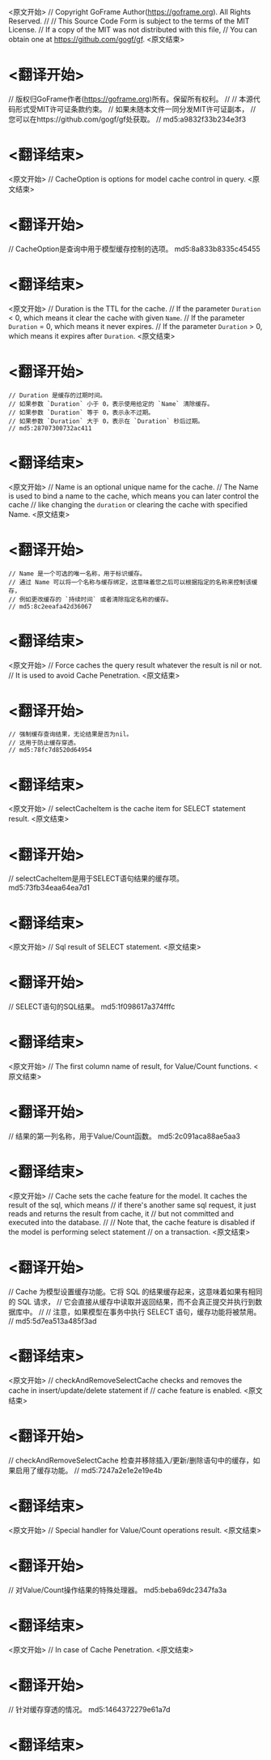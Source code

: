 
<原文开始>
// Copyright GoFrame Author(https://goframe.org). All Rights Reserved.
//
// This Source Code Form is subject to the terms of the MIT License.
// If a copy of the MIT was not distributed with this file,
// You can obtain one at https://github.com/gogf/gf.
<原文结束>

# <翻译开始>
// 版权归GoFrame作者(https://goframe.org)所有。保留所有权利。
//
// 本源代码形式受MIT许可证条款约束。
// 如果未随本文件一同分发MIT许可证副本，
// 您可以在https://github.com/gogf/gf处获取。
// md5:a9832f33b234e3f3
# <翻译结束>


<原文开始>
// CacheOption is options for model cache control in query.
<原文结束>

# <翻译开始>
// CacheOption是查询中用于模型缓存控制的选项。 md5:8a833b8335c45455
# <翻译结束>


<原文开始>
	// Duration is the TTL for the cache.
	// If the parameter `Duration` < 0, which means it clear the cache with given `Name`.
	// If the parameter `Duration` = 0, which means it never expires.
	// If the parameter `Duration` > 0, which means it expires after `Duration`.
<原文结束>

# <翻译开始>
	// Duration 是缓存的过期时间。
	// 如果参数 `Duration` 小于 0，表示使用给定的 `Name` 清除缓存。
	// 如果参数 `Duration` 等于 0，表示永不过期。
	// 如果参数 `Duration` 大于 0，表示在 `Duration` 秒后过期。
	// md5:28707300732ac411
# <翻译结束>


<原文开始>
	// Name is an optional unique name for the cache.
	// The Name is used to bind a name to the cache, which means you can later control the cache
	// like changing the `duration` or clearing the cache with specified Name.
<原文结束>

# <翻译开始>
	// Name 是一个可选的唯一名称，用于标识缓存。
	// 通过 Name 可以将一个名称与缓存绑定，这意味着您之后可以根据指定的名称来控制该缓存，
	// 例如更改缓存的 `持续时间` 或者清除指定名称的缓存。
	// md5:8c2eeafa42d36067
# <翻译结束>


<原文开始>
	// Force caches the query result whatever the result is nil or not.
	// It is used to avoid Cache Penetration.
<原文结束>

# <翻译开始>
	// 强制缓存查询结果，无论结果是否为nil。
	// 这用于防止缓存穿透。
	// md5:78fc7d8520d64954
# <翻译结束>


<原文开始>
// selectCacheItem is the cache item for SELECT statement result.
<原文结束>

# <翻译开始>
// selectCacheItem是用于SELECT语句结果的缓存项。 md5:73fb34eaa64ea7d1
# <翻译结束>


<原文开始>
// Sql result of SELECT statement.
<原文结束>

# <翻译开始>
// SELECT语句的SQL结果。 md5:1f098617a374fffc
# <翻译结束>


<原文开始>
// The first column name of result, for Value/Count functions.
<原文结束>

# <翻译开始>
// 结果的第一列名称，用于Value/Count函数。 md5:2c091aca88ae5aa3
# <翻译结束>


<原文开始>
// Cache sets the cache feature for the model. It caches the result of the sql, which means
// if there's another same sql request, it just reads and returns the result from cache, it
// but not committed and executed into the database.
//
// Note that, the cache feature is disabled if the model is performing select statement
// on a transaction.
<原文结束>

# <翻译开始>
// Cache 为模型设置缓存功能。它将 SQL 的结果缓存起来，这意味着如果有相同的 SQL 请求，
// 它会直接从缓存中读取并返回结果，而不会真正提交并执行到数据库中。
//
// 注意，如果模型在事务中执行 SELECT 语句，缓存功能将被禁用。
// md5:5d7ea513a485f3ad
# <翻译结束>


<原文开始>
// checkAndRemoveSelectCache checks and removes the cache in insert/update/delete statement if
// cache feature is enabled.
<原文结束>

# <翻译开始>
// checkAndRemoveSelectCache 检查并移除插入/更新/删除语句中的缓存，如果启用了缓存功能。
// md5:7247a2e1e2e19e4b
# <翻译结束>


<原文开始>
// Special handler for Value/Count operations result.
<原文结束>

# <翻译开始>
// 对Value/Count操作结果的特殊处理器。 md5:beba69dc2347fa3a
# <翻译结束>


<原文开始>
// In case of Cache Penetration.
<原文结束>

# <翻译开始>
// 针对缓存穿透的情况。 md5:1464372279e61a7d
# <翻译结束>

